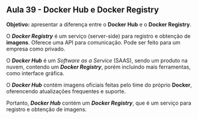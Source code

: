 ## Aula 39 - Docker Hub e Docker Registry

**Objetivo:** apresentar a diferença entre o **Docker Hub** e o **Docker Registry**.

O ***Docker Registry*** é um serviço (server-side) para registro e obtenção de **imagens**. Oferece uma API para comunicação. Pode ser feito para um empresa como privado.

O ***Docker Hub*** é um *Software as a Service* (SAAS), sendo um produto na nuvem, contendo um ***Docker Registry***, porém incluindo mais ferramentas, como interface gráfica.

O ***Docker Hub*** contém imagens oficiais feitas pelo time do próprio **Docker**, oferencendo atualizações frequentes e suporte.

Portanto, ***Docker Hub*** contém um ***Docker Registry***, que é um serviço para registro e obtenção de imagens.
